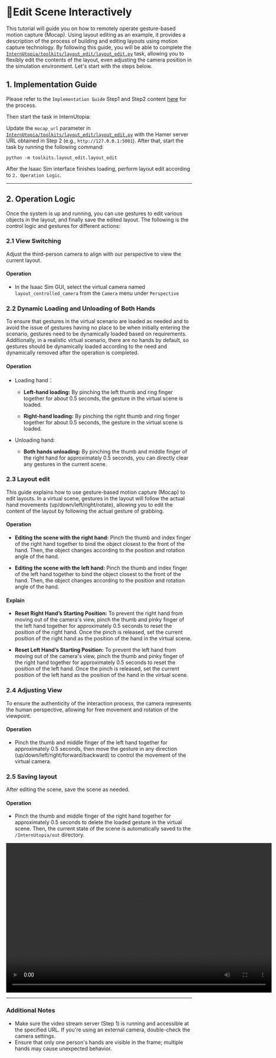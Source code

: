 # 🫳Edit Scene Interactively

This tutorial will guide you on how to remotely operate gesture-based motion capture (Mocap). Using layout editing as an example, it provides a description of the process of building and editing layouts using motion capture technology. By following this guide, you will be able to complete the [`InternUtopia/toolkits/layout_edit/layout_edit.py`](https://github.com/InternRobotics/InternUtopia/blob/main/toolkits/layout_edit/layout_edit.py) task, allowing you to flexibly edit the contents of the layout, even adjusting the camera position in the simulation environment. Let's start with the steps below.

## 1. Implementation Guide
Please refer to the `Implementation Guide` Step1 and Step2 content [here](teleoperating-with-mocap.md#implementation-guide) for the process.

Then start the task in InternUtopia:

Update the `mocap_url` parameter in [`InternUtopia/toolkits/layout_edit/layout_edit.py`](https://github.com/InternRobotics/InternUtopia/blob/main/toolkits/layout_edit/layout_edit.py) with the Hamer server URL obtained in Step 2 (e.g., `http://127.0.0.1:5001`). After that, start the task by running the following command:

```
python -m toolkits.layout_edit.layout_edit
```

After the Isaac Sim interface finishes loading, perform layout edit according to `2. Operation Logic`.

---

## 2. Operation Logic

Once the system is up and running, you can use gestures to edit various objects in the layout, and finally save the edited layout. The following is the control logic and gestures for different actions:


### 2.1 View Switching

Adjust the third-person camera to align with our perspective to view the current layout.

#### Operation

- In the Isaac Sim GUI, select the virtual camera named `layout_controlled_camera` from the `Camera` menu under `Perspective`

### 2.2 Dynamic Loading and Unloading of Both Hands

To ensure that gestures in the virtual scenario are loaded as needed and to avoid the issue of gestures having no place to be when initially entering the scenario, gestures need to be dynamically loaded based on requirements. Additionally, in a realistic virtual scenario, there are no hands by default, so gestures should be dynamically loaded according to the need and dynamically removed after the operation is completed.
#### Operation
- Loading hand：

  - **Left-hand loading:** By pinching the left thumb and ring finger together for about 0.5 seconds, the gesture in the virtual scene is loaded.

  - **Right-hand loading:** By pinching the right thumb and ring finger together for about 0.5 seconds, the gesture in the virtual scene is loaded.

- Unloading hand:

    - **Both hands unloading:** By pinching the thumb and middle finger of the right hand for approximately 0.5 seconds, you can directly clear any gestures in the current scene.

### 2.3 Layout edit

This guide explains how to use gesture-based motion capture (Mocap) to edit layouts. In a virtual scene, gestures in the layout will follow the actual hand movements (up/down/left/right/rotate), allowing you to edit the content of the layout by following the actual gesture of grabbing.

#### Operation

  - **Editing the scene with the right hand:** Pinch the thumb and index finger of the right hand together to bind the object closest to the front of the hand. Then, the object changes according to the position and rotation angle of the hand.

  - **Editing the scene with the left hand:** Pinch the thumb and index finger of the left hand together to bind the object closest to the front of the hand. Then, the object changes according to the position and rotation angle of the hand.

#### Explain

  - **Reset Right Hand’s Starting Position:** To prevent the right hand from moving out of the camera's view, pinch the thumb and pinky finger of the left hand together for approximately 0.5 seconds to reset the position of the right hand. Once the pinch is released, set the current position of the right hand as the position of the hand in the virtual scene.

  - **Reset Left Hand’s Starting Position:** To prevent the left hand from moving out of the camera's view, pinch the thumb and pinky finger of the right hand together for approximately 0.5 seconds to reset the position of the left hand. Once the pinch is released, set the current position of the left hand as the position of the hand in the virtual scene.


### 2.4 Adjusting View

To ensure the authenticity of the interaction process, the camera represents the human perspective, allowing for free movement and rotation of the viewpoint.

#### Operation

- Pinch the thumb and middle finger of the left hand together for approximately 0.5 seconds, then move the gesture in any direction (up/down/left/right/forward/backward) to control the movement of the virtual camera.

### 2.5 Saving layout

After editing the scene, save the scene as needed.

#### Operation

- Pinch the thumb and middle finger of the right hand together for approximately 0.5 seconds to delete the loaded gesture in the virtual scene. Then, the current state of the scene is automatically saved to the `/InternUtopia/out` directory.

<video width="720" height="405" controls>
    <source src="../../../_static/video/mocap_layout_edit.webm" type="video/webm">
</video>

---

### Additional Notes

- Make sure the video stream server (Step 1) is running and accessible at the specified URL. If you're using an external camera, double-check the camera settings.
- Ensure that only one person's hands are visible in the frame; multiple hands may cause unexpected behavior.
